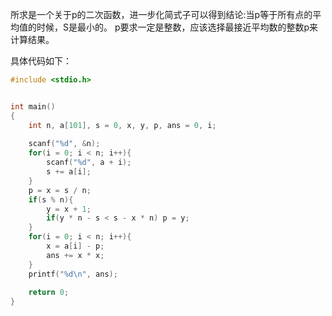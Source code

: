 所求是一个关于p的二次函数，进一步化简式子可以得到结论:当p等于所有点的平均值的时候，S是最小的。
p要求一定是整数，应该选择最接近平均数的整数p来计算结果。

具体代码如下：

```cpp
#include <stdio.h>


int main() 
{
	int n, a[101], s = 0, x, y, p, ans = 0, i;
	
	scanf("%d", &n);
	for(i = 0; i < n; i++){
		scanf("%d", a + i);
		s += a[i];
	}
	p = x = s / n;
	if(s % n){
		y = x + 1;
		if(y * n - s < s - x * n) p = y;
	}
	for(i = 0; i < n; i++){
		x = a[i] - p;
		ans += x * x;
	}
	printf("%d\n", ans);	
			
	return 0;
}
```
